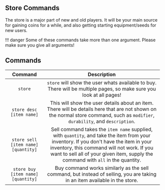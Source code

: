 ## Store Commands

The store is a major part of new and old players. It will be your main source for gaining coins for a while, and also getting starting equipment/seeds for new users.

!!! danger
    Some of these commands take more than one argument. Please make sure you give all arguments!

## Commands

| Command      | Description                          |
| :---------: | :----------------------------------: |
| `store`       | `store` will show the user whats available to buy. There will be multiple pages, so make sure you look at all pages!|
| `store desc [item name]`       | This will show the user details about an item. There will be details here that are not shown on the normal store command, such as `modifier`, `durability`, and `description`. |
| `store sell [item name] [quantity]`    | Sell command takes the `item name` supplied, with `quantity`, and take the item from your inventory. If you don't have the item in your inventory, this command will not work. If you want to sell all of your given item, supply the command with `all` in the quantity. |
| `store buy [item name] [quantity]`    | Buy command works similarly as the sell command, but instead of selling, you are taking in an item available in the store. |
